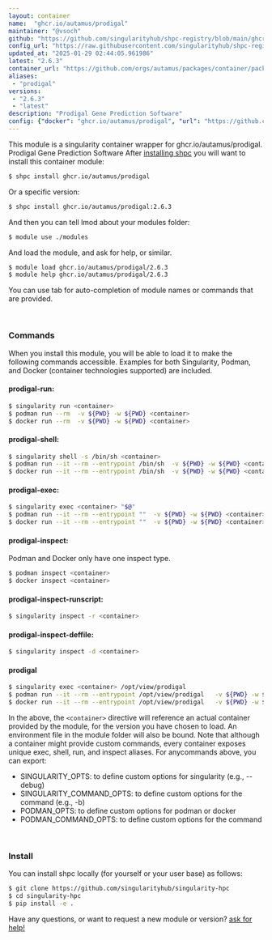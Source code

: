 ```yaml
---
layout: container
name:  "ghcr.io/autamus/prodigal"
maintainer: "@vsoch"
github: "https://github.com/singularityhub/shpc-registry/blob/main/ghcr.io/autamus/prodigal/container.yaml"
config_url: "https://raw.githubusercontent.com/singularityhub/shpc-registry/main/ghcr.io/autamus/prodigal/container.yaml"
updated_at: "2025-01-29 02:44:05.961986"
latest: "2.6.3"
container_url: "https://github.com/orgs/autamus/packages/container/package/prodigal"
aliases:
 - "prodigal"
versions:
 - "2.6.3"
 - "latest"
description: "Prodigal Gene Prediction Software"
config: {"docker": "ghcr.io/autamus/prodigal", "url": "https://github.com/orgs/autamus/packages/container/package/prodigal", "maintainer": "@vsoch", "description": "Prodigal Gene Prediction Software", "latest": {"2.6.3": "sha256:2aee17229343a050dd57b80c7a478c3444091e7f3c6f36835b1249d4c8243a1e"}, "tags": {"2.6.3": "sha256:2aee17229343a050dd57b80c7a478c3444091e7f3c6f36835b1249d4c8243a1e", "latest": "sha256:2aee17229343a050dd57b80c7a478c3444091e7f3c6f36835b1249d4c8243a1e"}, "aliases": {"prodigal": "/opt/view/prodigal"}}
---
```


This module is a singularity container wrapper for ghcr.io/autamus/prodigal.
Prodigal Gene Prediction Software
After [installing shpc](#install) you will want to install this container module:


```bash
$ shpc install ghcr.io/autamus/prodigal
```

Or a specific version:

```bash
$ shpc install ghcr.io/autamus/prodigal:2.6.3
```

And then you can tell lmod about your modules folder:

```bash
$ module use ./modules
```

And load the module, and ask for help, or similar.

```bash
$ module load ghcr.io/autamus/prodigal/2.6.3
$ module help ghcr.io/autamus/prodigal/2.6.3
```

You can use tab for auto-completion of module names or commands that are provided.

<br>

### Commands

When you install this module, you will be able to load it to make the following commands accessible.
Examples for both Singularity, Podman, and Docker (container technologies supported) are included.

#### prodigal-run:

```bash
$ singularity run <container>
$ podman run --rm  -v ${PWD} -w ${PWD} <container>
$ docker run --rm  -v ${PWD} -w ${PWD} <container>
```

#### prodigal-shell:

```bash
$ singularity shell -s /bin/sh <container>
$ podman run --it --rm --entrypoint /bin/sh  -v ${PWD} -w ${PWD} <container>
$ docker run --it --rm --entrypoint /bin/sh  -v ${PWD} -w ${PWD} <container>
```

#### prodigal-exec:

```bash
$ singularity exec <container> "$@"
$ podman run --it --rm --entrypoint ""  -v ${PWD} -w ${PWD} <container> "$@"
$ docker run --it --rm --entrypoint ""  -v ${PWD} -w ${PWD} <container> "$@"
```

#### prodigal-inspect:

Podman and Docker only have one inspect type.

```bash
$ podman inspect <container>
$ docker inspect <container>
```

#### prodigal-inspect-runscript:

```bash
$ singularity inspect -r <container>
```

#### prodigal-inspect-deffile:

```bash
$ singularity inspect -d <container>
```


#### prodigal

```bash
$ singularity exec <container> /opt/view/prodigal
$ podman run --it --rm --entrypoint /opt/view/prodigal   -v ${PWD} -w ${PWD} <container> -c " $@"
$ docker run --it --rm --entrypoint /opt/view/prodigal   -v ${PWD} -w ${PWD} <container> -c " $@"
```



In the above, the `<container>` directive will reference an actual container provided
by the module, for the version you have chosen to load. An environment file in the
module folder will also be bound. Note that although a container
might provide custom commands, every container exposes unique exec, shell, run, and
inspect aliases. For anycommands above, you can export:

 - SINGULARITY_OPTS: to define custom options for singularity (e.g., --debug)
 - SINGULARITY_COMMAND_OPTS: to define custom options for the command (e.g., -b)
 - PODMAN_OPTS: to define custom options for podman or docker
 - PODMAN_COMMAND_OPTS: to define custom options for the command

<br>

### Install

You can install shpc locally (for yourself or your user base) as follows:

```bash
$ git clone https://github.com/singularityhub/singularity-hpc
$ cd singularity-hpc
$ pip install -e .
```

Have any questions, or want to request a new module or version? [ask for help!](https://github.com/singularityhub/singularity-hpc/issues)